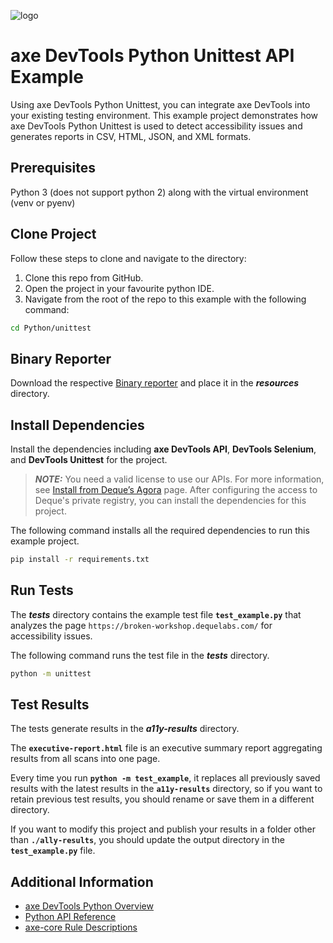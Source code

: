![logo](./docs/logo-python-unit-testing.png)

# axe DevTools Python Unittest API Example

Using axe DevTools Python Unittest, you can integrate axe DevTools into your existing testing environment. This example project demonstrates how axe DevTools Python Unittest is used to detect accessibility issues and generates reports in CSV, HTML, JSON, and XML formats.

## Prerequisites

Python 3 (does not support python 2) along with the virtual environment (venv or pyenv)

## Clone Project

Follow these steps to clone and navigate to the directory:

1. Clone this repo from GitHub.
2. Open the project in your favourite python IDE.
3. Navigate from the root of the repo to this example with the following command:

```sh
cd Python/unittest
```

## Binary Reporter

Download the respective [Binary reporter](https://docs.deque.com/devtools-html/4.0.0/en/downloads#binary-reporter) and place it in the **_resources_** directory.

## Install Dependencies

Install the dependencies including **axe DevTools API**, **DevTools Selenium**, and **DevTools Unittest** for the project.

> **_NOTE:_**
> You need a valid license to use our APIs. For more information, see [Install from Deque’s Agora](https://docs.deque.com/devtools-html/4.0.0/en/py-getting-started) page. After configuring the access to Deque's private registry, you can install the dependencies for this project.

The following command installs all the required dependencies to run this example project.

```sh
pip install -r requirements.txt
```

## Run Tests

The **_tests_** directory contains the example test file **`test_example.py`** that analyzes the page `https://broken-workshop.dequelabs.com/` for accessibility issues.

The following command runs the test file in the **_tests_** directory.

```sh
python -m unittest
```

## Test Results

The tests generate results in the **_a11y-results_** directory.

The **`executive-report.html`** file is an executive summary report aggregating results from all scans into one page.

Every time you run **`python -m test_example`**, it replaces all previously saved results with the latest results in the **`a11y-results`** directory, so if you want to retain previous test results, you should rename or save them in a different directory.

If you want to modify this project and publish your results in a folder other than **`./ally-results`**, you should update the output directory in the **`test_example.py`** file.

## Additional Information

- [axe DevTools Python Overview](https://docs.deque.com/devtools-html/4.0.0/en/py-usage-overview)
- [Python API Reference](https://docs.deque.com/devtools-html/4.0.0/en/py-api-unittest)
- [axe-core Rule Descriptions](https://github.com/dequelabs/axe-core/blob/master/doc/rule-descriptions.md)
